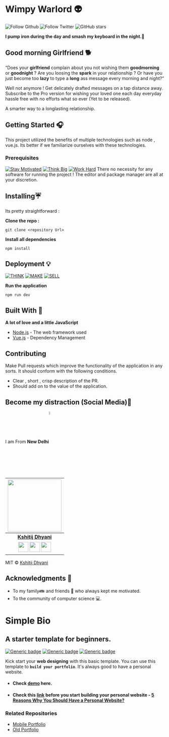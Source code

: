 # Wimpy Warlord 👽
![Follow Github](https://img.shields.io/github/followers/wimpywarlord?color=%2317202A&label=Follow%20wimpywarlord&logo=github&style=for-the-badge) ![Follow Twitter](https://img.shields.io/twitter/follow/kshitij_dhyani?color=%2317202A&label=Follow%20kshitij_dhyani&logo=twitter&style=for-the-badge) ![GitHub stars](https://img.shields.io/github/stars/wimpywarlord/Github_readme_template?color=%2317202A&label=STARS%20%F0%9F%8C%9F&logo=github&style=for-the-badge) 

**I pump iron during the day and smash my keyboard in the night.🐙** 

## Good morning Girlfriend 🐕

“Does your **girlfriend** complain about you not wishing them **goodmorning** or **goodnight** ? Are you loosing the **spark** in your relationship ? Or have you just become too **lazy** to type a **long** ass message every morning and night?”  
  
Well not anymore ! Get delicately drafted messages on a tap distance away. Subscribe to the Pro version for wishing your loved one each day everyday hassle free with no efforts what so ever (Yet to be released).  
  
A smarter way to a longlasting relationship.

## Getting Started 🎧

This project utilized the benefits of multiple technologies such as node , vue.js.
Its better if we familiarize ourselves with these technologies. 
### Prerequisites
[![Stay Motivated](https://img.shields.io/badge/Stay-Motivated-teal.svg?style=for-the-badge)](https://www.instagram.com/kshitij_dhyani/) [![Think Big](https://img.shields.io/badge/Think-Big-orange.svg?style=for-the-badge)](https://www.linkedin.com/in/kshitijdhyani/) [![Work Hard](https://img.shields.io/badge/Work-Hard-blue.svg?style=for-the-badge)](https://github.com/wimpywarlord)
There no necessity for any software for running the project ! The editor and package manager are all at your discretion. 

## Installing☔

Its pretty straightforward :

**Clone the repo :** 
```
git clone <repository Url>
```

**Install all dependencies** 
```
npm install
```

## Deployment 💡
[![THINK](https://img.shields.io/badge/Stay-Motivated-teal.svg?style=for-the-badge)](https://github.com/wimpywarlord/Mess_It_Up) [![MAKE](https://img.shields.io/badge/Think-Big-orange.svg?style=for-the-badge)](https://www.linkedin.com/in/kshitijdhyani/) [![SELL](https://img.shields.io/badge/Work-Hard-blue.svg?style=for-the-badge)](https://github.com/wimpywarlord)

**Run the application** 
```
npm run dev
```

## Built With 🎯
**A lot of love and a little JavaScript**

* [Node.js](https://nodejs.org/en/) - The web framework used
* [Vue.js](https://vuejs.org/) - Dependency Management

## Contributing 

Make Pull requests which improve the functionality of the application in any sorts. It should conform with the following conditions. 
* Clear , short , crisp description of the PR. 
* Should add on to the value of the application.

## Become my distraction (Social Media)🏅
I am From **New Delhi**<img align="center" src="https://image.flaticon.com/icons/svg/2924/2924814.svg" alt="drawing" width="5%"/>


|                                                                                     <a href="https://github.com/wimpywarlord"><img src="https://i.ibb.co/JCdtj0v/Whats-App-Image-2020-05-18-at-9-41-11-PM.jpg" width=170px height=165px /></a>                                                                                         |
| :------------------------------------------------------------------------------------------------------------------------------------------------------------------------------------------------------------------------------------------------------------------------------------------------------------------------------------------: |
|                                                                                                                                        **[Kshitij Dhyani](https://avatars0.githubusercontent.com/u/41532804?s=460&u=b5b9022dc4dc061a63574b6376a9fc23d3dbf695&v=4)**                                                                                                                                        |
| <a href="https://twitter.com/kshitij_dhyani"><img src="https://raw.githubusercontent.com/vinitshahdeo/Water-Monitoring-System/master/assets/twitter.png" width="32px" height="32px"></a> <a href="https://www.facebook.com/kshitij.dhyani.3"><img src="https://raw.githubusercontent.com/vinitshahdeo/Water-Monitoring-System/master/assets/facebook.png" width="32px" height="32px"></a> <a href="www.linkedin.com/in/kshitijdhyani/"><img src="https://raw.githubusercontent.com/vinitshahdeo/Water-Monitoring-System/master/assets/linkedin.png" width="32px" height="32px"></a> |## License

MIT © [Kshitij Dhyani](https://github.com/wimpywarlord)

## Acknowledgments 💖

* To my family👪  and friends 👫 who always kept me motivated.
* To the community of computer science 💻.


# Simple Bio
## A starter template for beginners. 
[![Generic badge](https://img.shields.io/badge/Web-Development-teal.svg?style=for-the-badge)](https://github.com/vinitshahdeo/SimpleBio) 
[![Generic badge](https://img.shields.io/badge/Portfolio-Design-orange.svg?style=for-the-badge)](https://github.com/vinitshahdeo/) [![Generic badge](https://img.shields.io/badge/Basic-Template-blue.svg?style=for-the-badge)](https://github.com/vinitshahdeo/) 

Kick start your **web designing** with this basic template. You can use this template to **`build your portfolio`**. It's always good to have a personal website.

- #### Check [demo](https://vinitshahdeo.github.io/SimpleBio/) here. 
- #### Check this [link](https://medium.com/@vinitshahdeo/5-reasons-why-you-should-have-a-personal-website-43b145532925) before you start building your personal website - [5 Reasons Why You Should Have a Personal Website?](https://medium.com/@vinitshahdeo/5-reasons-why-you-should-have-a-personal-website-43b145532925)

### Related Repositories

- [Mobile Portfolio](https://github.com/vinitshahdeo/Mobile-Portfolio)
- [Old Portfolio](https://github.com/vinitshahdeo/Old-Portfolio)

